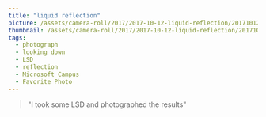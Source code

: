 ```yaml
---
title: "liquid reflection"
picture: /assets/camera-roll/2017/2017-10-12-liquid-reflection/20171012_212615973_iOS.jpg
thumbnail: /assets/camera-roll/2017/2017-10-12-liquid-reflection/20171012_212615973_iOS-thumbnail.jpg
tags:
  - photograph
  - looking down
  - LSD
  - reflection
  - Microsoft Campus
  - Favorite Photo
---
```

> "I took some LSD and photographed the results"